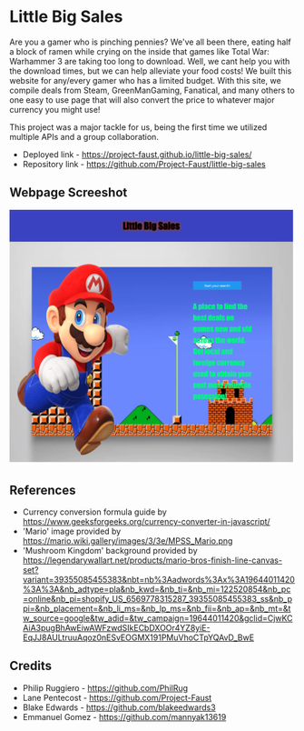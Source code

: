 # Little Big Sales

Are you a gamer who is pinching pennies? We've all been there, eating half a block of ramen while crying on the inside that games like Total War: Warhammer 3 are taking too long to download. Well, we cant help you with the download times, but we can help alleviate your food costs! We built this website for any/every gamer who has a limited budget. With this site, we compile deals from Steam, GreenManGaming, Fanatical, and many others to one easy to use page that will also convert the price to whatever major currency you might use!

This project was a major tackle for us, being the first time we utilized multiple APIs and a group collaboration.

- Deployed link - https://project-faust.github.io/little-big-sales/
- Repository link - https://github.com/Project-Faust/little-big-sales

## Webpage Screeshot

![Alt text](assets/images/127.0.0.1_5501_index.html.png)


## References
- Currency conversion formula guide by https://www.geeksforgeeks.org/currency-converter-in-javascript/
- 'Mario' image provided by https://mario.wiki.gallery/images/3/3e/MPSS_Mario.png
- 'Mushroom Kingdom' background provided by https://legendarywallart.net/products/mario-bros-finish-line-canvas-set?variant=39355085455383&nbt=nb%3Aadwords%3Ax%3A19644011420%3A%3A&nb_adtype=pla&nb_kwd=&nb_ti=&nb_mi=122520854&nb_pc=online&nb_pi=shopify_US_6569778315287_39355085455383_ss&nb_ppi=&nb_placement=&nb_li_ms=&nb_lp_ms=&nb_fii=&nb_ap=&nb_mt=&tw_source=google&tw_adid=&tw_campaign=19644011420&gclid=CjwKCAiA3pugBhAwEiwAWFzwdSIkECbDXOOr4YZ8yiE-EqJJ8AULtruuAqoz0nESvEOGMX191PMuVhoCTpYQAvD_BwE


## Credits
- Philip Ruggiero - https://github.com/PhilRug
- Lane Pentecost - https://github.com/Project-Faust
- Blake Edwards - https://github.com/blakeedwards3
- Emmanuel Gomez - https://github.com/mannyak13619